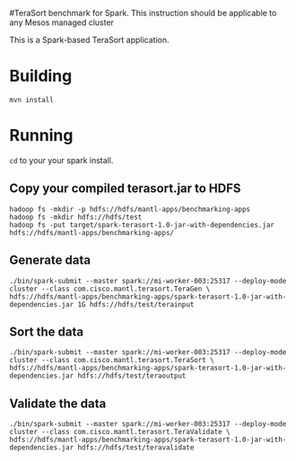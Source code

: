 #TeraSort benchmark for Spark. This instruction should be applicable to any Mesos managed cluster

This is a Spark-based TeraSort application.

# Building

`mvn install`

# Running

`cd` to your your spark install.

## Copy your compiled terasort.jar to HDFS

	hadoop fs -mkdir -p hdfs://hdfs/mantl-apps/benchmarking-apps
	hadoop fs -mkdir hdfs://hdfs/test
	hadoop fs -put target/spark-terasort-1.0-jar-with-dependencies.jar hdfs://hdfs/mantl-apps/benchmarking-apps/

## Generate data

    ./bin/spark-submit --master spark://mi-worker-003:25317 --deploy-mode cluster --class com.cisco.mantl.terasort.TeraGen \
    hdfs://hdfs/mantl-apps/benchmarking-apps/spark-terasort-1.0-jar-with-dependencies.jar 1G hdfs://hdfs/test/terainput

## Sort the data
    ./bin/spark-submit --master spark://mi-worker-003:25317 --deploy-mode cluster --class com.cisco.mantl.terasort.TeraSort \
    hdfs://hdfs/mantl-apps/benchmarking-apps/spark-terasort-1.0-jar-with-dependencies.jar hdfs://hdfs/test/teraoutput

## Validate the data
    ./bin/spark-submit --master spark://mi-worker-003:25317 --deploy-mode cluster --class com.cisco.mantl.terasort.TeraValidate \
    hdfs://hdfs/mantl-apps/benchmarking-apps/spark-terasort-1.0-jar-with-dependencies.jar hdfs://hdfs/test/teravalidate
